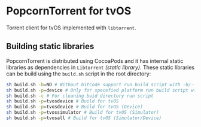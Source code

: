 # PopcornTorrent for tvOS

Torrent client for tvOS implemented with `libtorrent`.

## Building static libraries

PopcornTorrent is distributed using CocoaPods and it has internal static libraries as dependencies in `Libtorrent` *(static library)*. These static libraries can be build using the `build.sh` script in the root directory:

```bash
sh build.sh -b=NO # Without bitcode support run build script with -b/--bitcode=NO|YES flag
sh build.sh -p=device # Only for specefied platform run build script with -p/--platform=all|device|simulator
sh build.sh -c # For cleaning buid directory run script
sh build.sh -p=tvosdevice # Build for tvOS
sh build.sh -p=tvosdevice # Build for tvOS (Device)
sh build.sh -p=tvossimulator # Build for tvOS (Simulator)
sh build.sh -p=tvosall # Build for tvOS (Simulator/Device)
```
